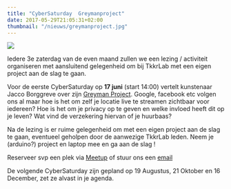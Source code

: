 ```yaml
---
title: "CyberSaturday  Greymanproject"
date: 2017-05-29T21:05:31+02:00
thumbnail: "/nieuws/greymanproject.jpg"
---
```

![](/nieuws/greymanproject.jpg)

Iedere 3e zaterdag van de even maand zullen we een lezing / activiteit organiseren met aansluitend gelegenheid om bij TkkrLab met een eigen project aan de slag te gaan.

Voor de eerste CyberSaturday op **17 juni** (start 14:00) vertelt kunstenaar Jacco Borggreve over zijn [Greyman Project](https://greymanproject.com/). Google, facebook etc volgen ons al maar hoe is het om zelf je locatie live te streamen zichtbaar voor iedereen? Hoe is het om je privacy op te geven en welke invloed heeft dit op je leven? Wat vind de verzekering hiervan of je huurbaas?

Na de lezing is er ruime gelegenheid om met een eigen project aan de slag te gaan, eventueel geholpen door de aanwezige TkkrLab leden. Neem je (arduino?) project en laptop mee en ga aan de slag !

Reserveer svp een plek via [Meetup](https://www.meetup.com/tkkrlab/events/240368542/) of stuur ons een [email](mailto:bestuur@tkkrlab.nl)

De volgende CyberSaturday zijn gepland op 19 Augustus, 21 Oktober en 16 December, zet ze alvast in je agenda.
